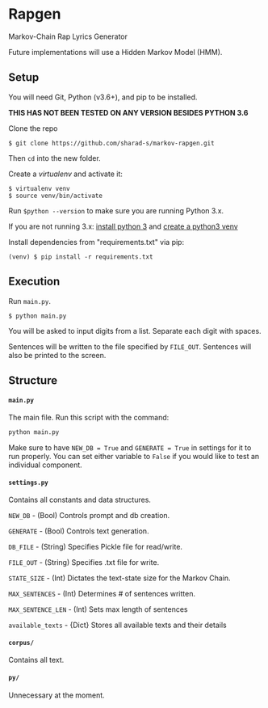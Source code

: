 

# Rapgen

Markov-Chain Rap Lyrics Generator

Future implementations will use a Hidden Markov Model (HMM).

## Setup

You will need Git, Python (v3.6+), and pip to be installed.

**THIS HAS NOT BEEN TESTED ON ANY VERSION BESIDES PYTHON 3.6**

Clone the repo

```
$ git clone https://github.com/sharad-s/markov-rapgen.git
```
Then `cd` into the new folder.

Create a *virtualenv* and activate it:

```
$ virtualenv venv
$ source venv/bin/activate
```

Run `$python --version` to make sure you are running Python 3.x.

If you are not running 3.x:
[install python 3](https://www.python.org/downloads/) and
[create a python3 venv](https://stackoverflow.com/questions/23842713/using-python-3-in-virtualenv)

Install dependencies from "requirements.txt" via pip:

```
(venv) $ pip install -r requirements.txt
```

## Execution

Run `main.py`.

```
$ python main.py
```

You will be asked to input digits from a list.
Separate each digit with spaces.

Sentences will be written to the file specified by `FILE_OUT`.
Sentences will also be printed to the screen.


## Structure

#### `main.py`
The main file. Run this script with the command:
```python
python main.py
```

Make sure to have `NEW_DB = True` and `GENERATE = True` in settings for it to run properly.
You can set either variable to `False` if you would like to test an individual component.

#### `settings.py`

Contains all constants and data structures.

`NEW_DB` - (Bool) Controls prompt and db creation.

`GENERATE` - (Bool) Controls text generation.

`DB_FILE` - (String) Specifies Pickle file for read/write.

`FILE_OUT` - (String) Specifies .txt file for write.

`STATE_SIZE` - (Int) Dictates the text-state size for the Markov Chain.

`MAX_SENTENCES` - (Int) Determines # of sentences written.

`MAX_SENTENCE_LEN` - (Int) Sets max length of sentences

`available_texts` - {Dict} Stores all available texts and their details

#### `corpus/`
Contains all text.

#### `py/`
Unnecessary at the moment.
